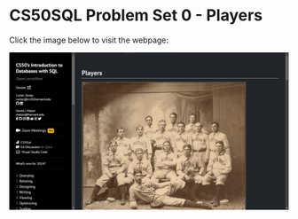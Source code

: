 # CS50SQL Problem Set 0 - Players

Click the image below to visit the webpage:

[![CS50QL Project](image.png)](https://cs50.harvard.edu/sql/2024/psets/0/players/)